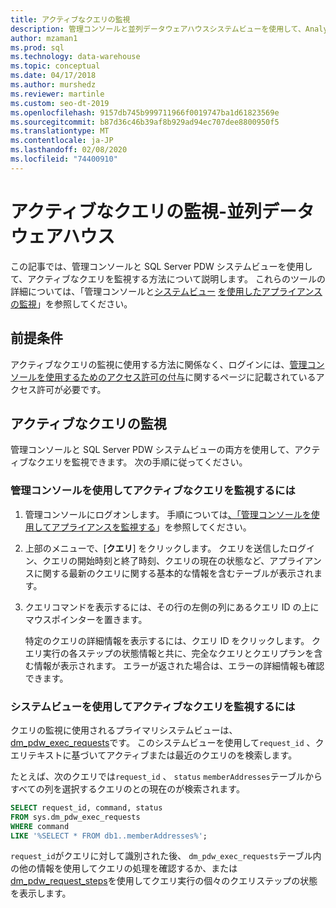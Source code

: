 ```yaml
---
title: アクティブなクエリの監視
description: 管理コンソールと並列データウェアハウスシステムビューを使用して、Analytics Platform System のアクティブなクエリを監視します。
author: mzaman1
ms.prod: sql
ms.technology: data-warehouse
ms.topic: conceptual
ms.date: 04/17/2018
ms.author: murshedz
ms.reviewer: martinle
ms.custom: seo-dt-2019
ms.openlocfilehash: 9157db745b999711966f0019747ba1d61823569e
ms.sourcegitcommit: b87d36c46b39af8b929ad94ec707dee8800950f5
ms.translationtype: MT
ms.contentlocale: ja-JP
ms.lasthandoff: 02/08/2020
ms.locfileid: "74400910"
---
```

# <a name="monitoring-active-queries---parallel-data-warehouse"></a>アクティブなクエリの監視-並列データウェアハウス
この記事では、管理コンソールと SQL Server PDW システムビューを使用して、アクティブなクエリを監視する方法について説明します。 これらのツールの詳細については、「管理コンソールと[システムビュー](tsql-system-views.md) [を使用したアプライアンスの監視](monitor-the-appliance-by-using-the-admin-console.md)」を参照してください。  
  
## <a name="prerequisites"></a>前提条件  
アクティブなクエリの監視に使用する方法に関係なく、ログインには、[管理コンソールを使用するためのアクセス許可の付与](grant-permissions.md#grant-permissions-to-use-the-admin-console)に関するページに記載されているアクセス許可が必要です。  
  
## <a name="PermsAdminConsole"></a>アクティブなクエリの監視  
管理コンソールと SQL Server PDW システムビューの両方を使用して、アクティブなクエリを監視できます。 次の手順に従ってください。  
  
### <a name="to-monitor-active-queries-by-using-the-admin-console"></a>管理コンソールを使用してアクティブなクエリを監視するには  
  
1.  管理コンソールにログオンします。 手順については[、「管理コンソールを使用してアプライアンスを監視する](monitor-the-appliance-by-using-the-admin-console.md)」を参照してください。  
  
2.  上部のメニューで、[**クエリ**] をクリックします。 クエリを送信したログイン、クエリの開始時刻と終了時刻、クエリの現在の状態など、アプライアンスに関する最新のクエリに関する基本的な情報を含むテーブルが表示されます。  
  
3.  クエリコマンドを表示するには、その行の左側の列にあるクエリ ID の上にマウスポインターを置きます。  
  
    特定のクエリの詳細情報を表示するには、クエリ ID をクリックします。 クエリ実行の各ステップの状態情報と共に、完全なクエリとクエリプランを含む情報が表示されます。 エラーが返された場合は、エラーの詳細情報も確認できます。 <!-- MISSING LINKS See [Understanding Query Plans &#40;SQL Server PDW&#41;](../sqlpdw/understanding-query-plans-sql-server-pdw.md) for information on how to interpret the query plan information available in the Admin Console.  -->
  
### <a name="to-monitor-active-queries-by-using-the-system-views"></a>システムビューを使用してアクティブなクエリを監視するには  
クエリの監視に使用されるプライマリシステムビューは、 [dm_pdw_exec_requests](../relational-databases/system-dynamic-management-views/sys-dm-pdw-exec-requests-transact-sql.md)です。 このシステムビューを使用して`request_id` 、クエリテキストに基づいてアクティブまたは最近のクエリのを検索します。  
  
たとえば、次のクエリでは`request_id` 、 `status` `memberAddresses`テーブルからすべての列を選択するクエリのとの現在のが検索されます。  
  
```sql  
SELECT request_id, command, status   
FROM sys.dm_pdw_exec_requests   
WHERE command   
LIKE '%SELECT * FROM db1..memberAddresses%';  
```  
  
`request_id`がクエリに対して識別された後、 `dm_pdw_exec_requests`テーブル内の他の情報を使用してクエリの処理を確認するか、または[dm_pdw_request_steps](../relational-databases/system-dynamic-management-views/sys-dm-pdw-request-steps-transact-sql.md)を使用してクエリ実行の個々のクエリステップの状態を表示します。  
  
<!-- MISSING LINKS 
## See Also  
[Common Metadata Query Examples &#40;SQL Server PDW&#41;](../sqlpdw/common-metadata-query-examples-sql-server-pdw.md)  
-->
  
